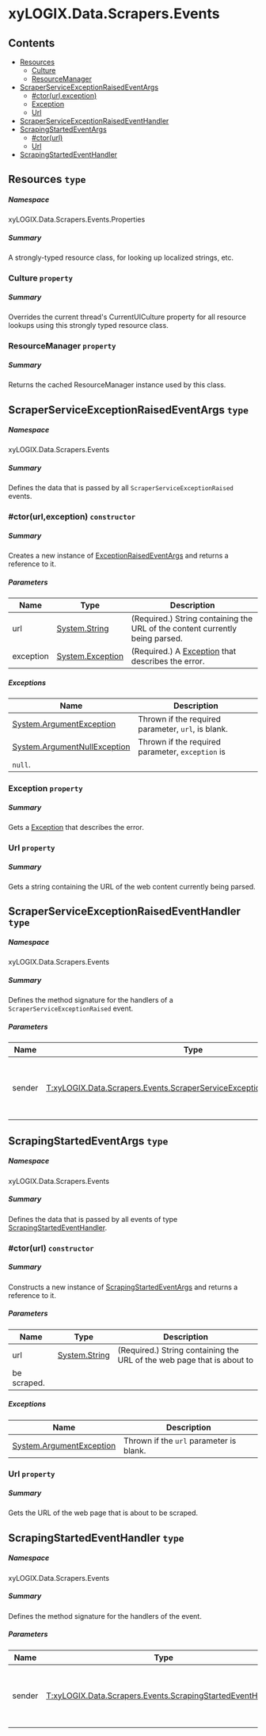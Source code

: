 <a name='assembly'></a>
# xyLOGIX.Data.Scrapers.Events

## Contents

- [Resources](#T-xyLOGIX-Data-Scrapers-Events-Properties-Resources 'xyLOGIX.Data.Scrapers.Events.Properties.Resources')
  - [Culture](#P-xyLOGIX-Data-Scrapers-Events-Properties-Resources-Culture 'xyLOGIX.Data.Scrapers.Events.Properties.Resources.Culture')
  - [ResourceManager](#P-xyLOGIX-Data-Scrapers-Events-Properties-Resources-ResourceManager 'xyLOGIX.Data.Scrapers.Events.Properties.Resources.ResourceManager')
- [ScraperServiceExceptionRaisedEventArgs](#T-xyLOGIX-Data-Scrapers-Events-ScraperServiceExceptionRaisedEventArgs 'xyLOGIX.Data.Scrapers.Events.ScraperServiceExceptionRaisedEventArgs')
  - [#ctor(url,exception)](#M-xyLOGIX-Data-Scrapers-Events-ScraperServiceExceptionRaisedEventArgs-#ctor-System-String,System-Exception- 'xyLOGIX.Data.Scrapers.Events.ScraperServiceExceptionRaisedEventArgs.#ctor(System.String,System.Exception)')
  - [Exception](#P-xyLOGIX-Data-Scrapers-Events-ScraperServiceExceptionRaisedEventArgs-Exception 'xyLOGIX.Data.Scrapers.Events.ScraperServiceExceptionRaisedEventArgs.Exception')
  - [Url](#P-xyLOGIX-Data-Scrapers-Events-ScraperServiceExceptionRaisedEventArgs-Url 'xyLOGIX.Data.Scrapers.Events.ScraperServiceExceptionRaisedEventArgs.Url')
- [ScraperServiceExceptionRaisedEventHandler](#T-xyLOGIX-Data-Scrapers-Events-ScraperServiceExceptionRaisedEventHandler 'xyLOGIX.Data.Scrapers.Events.ScraperServiceExceptionRaisedEventHandler')
- [ScrapingStartedEventArgs](#T-xyLOGIX-Data-Scrapers-Events-ScrapingStartedEventArgs 'xyLOGIX.Data.Scrapers.Events.ScrapingStartedEventArgs')
  - [#ctor(url)](#M-xyLOGIX-Data-Scrapers-Events-ScrapingStartedEventArgs-#ctor-System-String- 'xyLOGIX.Data.Scrapers.Events.ScrapingStartedEventArgs.#ctor(System.String)')
  - [Url](#P-xyLOGIX-Data-Scrapers-Events-ScrapingStartedEventArgs-Url 'xyLOGIX.Data.Scrapers.Events.ScrapingStartedEventArgs.Url')
- [ScrapingStartedEventHandler](#T-xyLOGIX-Data-Scrapers-Events-ScrapingStartedEventHandler 'xyLOGIX.Data.Scrapers.Events.ScrapingStartedEventHandler')

<a name='T-xyLOGIX-Data-Scrapers-Events-Properties-Resources'></a>
## Resources `type`

##### Namespace

xyLOGIX.Data.Scrapers.Events.Properties

##### Summary

A strongly-typed resource class, for looking up localized strings, etc.

<a name='P-xyLOGIX-Data-Scrapers-Events-Properties-Resources-Culture'></a>
### Culture `property`

##### Summary

Overrides the current thread's CurrentUICulture property for all
  resource lookups using this strongly typed resource class.

<a name='P-xyLOGIX-Data-Scrapers-Events-Properties-Resources-ResourceManager'></a>
### ResourceManager `property`

##### Summary

Returns the cached ResourceManager instance used by this class.

<a name='T-xyLOGIX-Data-Scrapers-Events-ScraperServiceExceptionRaisedEventArgs'></a>
## ScraperServiceExceptionRaisedEventArgs `type`

##### Namespace

xyLOGIX.Data.Scrapers.Events

##### Summary

Defines the data that is passed by all `ScraperServiceExceptionRaised`
events.

<a name='M-xyLOGIX-Data-Scrapers-Events-ScraperServiceExceptionRaisedEventArgs-#ctor-System-String,System-Exception-'></a>
### #ctor(url,exception) `constructor`

##### Summary

Creates a new instance of
[ExceptionRaisedEventArgs](#T-CoinMarketCap-Data-Scraper-Helpers-Events-ExceptionRaisedEventArgs 'CoinMarketCap.Data.Scraper.Helpers.Events.ExceptionRaisedEventArgs')
and returns a reference to it.

##### Parameters

| Name | Type | Description |
| ---- | ---- | ----------- |
| url | [System.String](http://msdn.microsoft.com/query/dev14.query?appId=Dev14IDEF1&l=EN-US&k=k:System.String 'System.String') | (Required.) String containing the URL of the content currently being parsed. |
| exception | [System.Exception](http://msdn.microsoft.com/query/dev14.query?appId=Dev14IDEF1&l=EN-US&k=k:System.Exception 'System.Exception') | (Required.) A [Exception](http://msdn.microsoft.com/query/dev14.query?appId=Dev14IDEF1&l=EN-US&k=k:System.Exception 'System.Exception') that describes the error. |

##### Exceptions

| Name | Description |
| ---- | ----------- |
| [System.ArgumentException](http://msdn.microsoft.com/query/dev14.query?appId=Dev14IDEF1&l=EN-US&k=k:System.ArgumentException 'System.ArgumentException') | Thrown if the required parameter, `url`, is blank. |
| [System.ArgumentNullException](http://msdn.microsoft.com/query/dev14.query?appId=Dev14IDEF1&l=EN-US&k=k:System.ArgumentNullException 'System.ArgumentNullException') | Thrown if the required parameter, `exception` is
`null`. |

<a name='P-xyLOGIX-Data-Scrapers-Events-ScraperServiceExceptionRaisedEventArgs-Exception'></a>
### Exception `property`

##### Summary

Gets a [Exception](http://msdn.microsoft.com/query/dev14.query?appId=Dev14IDEF1&l=EN-US&k=k:System.Exception 'System.Exception') that describes the error.

<a name='P-xyLOGIX-Data-Scrapers-Events-ScraperServiceExceptionRaisedEventArgs-Url'></a>
### Url `property`

##### Summary

Gets a string containing the URL of the web content currently being parsed.

<a name='T-xyLOGIX-Data-Scrapers-Events-ScraperServiceExceptionRaisedEventHandler'></a>
## ScraperServiceExceptionRaisedEventHandler `type`

##### Namespace

xyLOGIX.Data.Scrapers.Events

##### Summary

Defines the method signature for the handlers of a `ScraperServiceExceptionRaised` event.

##### Parameters

| Name | Type | Description |
| ---- | ---- | ----------- |
| sender | [T:xyLOGIX.Data.Scrapers.Events.ScraperServiceExceptionRaisedEventHandler](#T-T-xyLOGIX-Data-Scrapers-Events-ScraperServiceExceptionRaisedEventHandler 'T:xyLOGIX.Data.Scrapers.Events.ScraperServiceExceptionRaisedEventHandler') | Reference to the instance of the object that raised the event. |

<a name='T-xyLOGIX-Data-Scrapers-Events-ScrapingStartedEventArgs'></a>
## ScrapingStartedEventArgs `type`

##### Namespace

xyLOGIX.Data.Scrapers.Events

##### Summary

Defines the data that is passed by all events of type [ScrapingStartedEventHandler](#T-xyLOGIX-Data-Scrapers-Events-ScrapingStartedEventHandler 'xyLOGIX.Data.Scrapers.Events.ScrapingStartedEventHandler').

<a name='M-xyLOGIX-Data-Scrapers-Events-ScrapingStartedEventArgs-#ctor-System-String-'></a>
### #ctor(url) `constructor`

##### Summary

Constructs a new instance of [ScrapingStartedEventArgs](#T-xyLOGIX-Data-Scrapers-Events-ScrapingStartedEventArgs 'xyLOGIX.Data.Scrapers.Events.ScrapingStartedEventArgs')
and returns a reference to it.

##### Parameters

| Name | Type | Description |
| ---- | ---- | ----------- |
| url | [System.String](http://msdn.microsoft.com/query/dev14.query?appId=Dev14IDEF1&l=EN-US&k=k:System.String 'System.String') | (Required.) String containing the URL of the web page that is about to
be scraped. |

##### Exceptions

| Name | Description |
| ---- | ----------- |
| [System.ArgumentException](http://msdn.microsoft.com/query/dev14.query?appId=Dev14IDEF1&l=EN-US&k=k:System.ArgumentException 'System.ArgumentException') | Thrown if the `url` parameter is blank. |

<a name='P-xyLOGIX-Data-Scrapers-Events-ScrapingStartedEventArgs-Url'></a>
### Url `property`

##### Summary

Gets the URL of the web page that is about to be scraped.

<a name='T-xyLOGIX-Data-Scrapers-Events-ScrapingStartedEventHandler'></a>
## ScrapingStartedEventHandler `type`

##### Namespace

xyLOGIX.Data.Scrapers.Events

##### Summary

Defines the method signature for the handlers of the [](#E-CoinMarketCap-Data-Scraper-CoinMarketCapScraper-ScrapingStarted 'CoinMarketCap.Data.Scraper.CoinMarketCapScraper.ScrapingStarted') event.

##### Parameters

| Name | Type | Description |
| ---- | ---- | ----------- |
| sender | [T:xyLOGIX.Data.Scrapers.Events.ScrapingStartedEventHandler](#T-T-xyLOGIX-Data-Scrapers-Events-ScrapingStartedEventHandler 'T:xyLOGIX.Data.Scrapers.Events.ScrapingStartedEventHandler') | Reference to the instance of the object that raised the event. |
